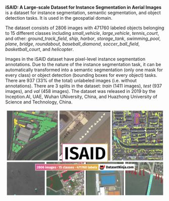 **iSAID: A Large-scale Dataset for Instance Segmentation in Aerial Images** is a dataset for instance segmentation, semantic segmentation, and object detection tasks. It is used in the geospatial domain. 

The dataset consists of 2806 images with 471760 labeled objects belonging to 15 different classes including *small_vehicle*, *large_vehicle*, *tennis_court*, and other: *ground_track_field*, *ship*, *harbor*, *storage_tank*, *swimming_pool*, *plane*, *bridge*, *roundabout*, *baseball_diamond*, *soccer_ball_field*, *basketball_court*, and *helicopter*.

Images in the iSAID dataset have pixel-level instance segmentation annotations. Due to the nature of the instance segmentation task, it can be automatically transformed into a semantic segmentation (only one mask for every class) or object detection (bounding boxes for every object) tasks. There are 937 (33% of the total) unlabeled images (i.e. without annotations). There are 3 splits in the dataset: *train* (1411 images), *test* (937 images), and *val* (458 images). The dataset was released in 2019 by the Inception.AI, UAE, Wuhan UNiversity, China, and Huazhong University of Science and Technology, China.

<img src="https://github.com/dataset-ninja/isaid/raw/main/visualizations/poster.png">
